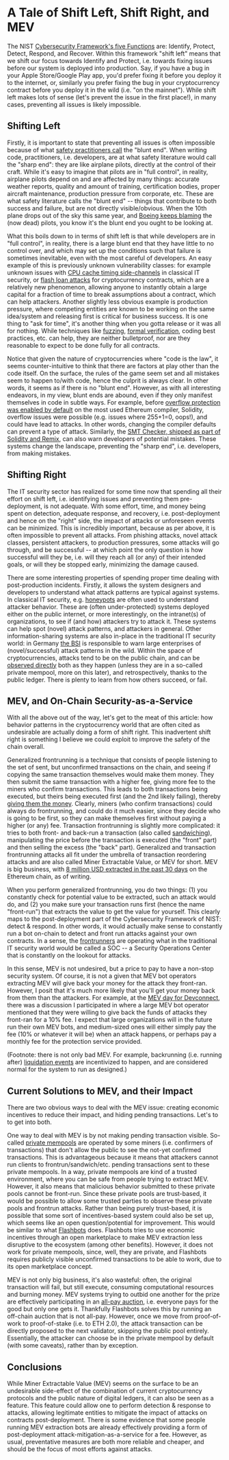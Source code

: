 # A Tale of Shift Left, Shift Right, and MEV

The NIST [Cybersecurity Framework's five Functions](https://www.nist.gov/cyberframework/online-learning/five-functions) are: Identify, Protect, Detect, Respond, and Recover. Within this framework "shift left" means that we shift our focus towards Identify and Protect, i.e. towards fixing issues before our system is deployed into production. Say, if you have a bug in your Apple Store/Google Play app, you'd prefer fixing it before you deploy it to the internet, or, similarly you prefer fixing the bug in your cryptocurrency contract before you deploy it in the wild (i.e. "on the mainnet"). While shift left makes lots of sense (let's prevent the issue in the first place!), in many cases, preventing all issues is likely impossible.

## Shifting Left

Firstly, it is important to state that preventing all issues is often impossible because of what [safety practitioners call](https://www.amazon.com/Field-Guide-Understanding-Human-Error/dp/1472439058) the "blunt end". When writing code, practitioners, i.e. developers, are at what safety literature would call the "sharp end": they are like airplane pilots, directly at the control of their craft. While it's easy to imagine that pilots are in "full control", in reality, airplane pilots depend on and are affected by many things: accurate weather reports, quality and amount of training, certification bodies, proper aircraft maintenance, production pressure from corporate, etc. These are what safety literature calls the "blunt end" -- things that contribute to both success and failure, but are not directly visible/obvious. When the 10th plane drops out of the sky this same year, and [Boeing keeps blaming](https://int.nyt.com/data/documenthelper/6653-internal-boeing-communications/606e3fda752a935bc0df/optimized/full.pdf#page=84) the (now dead) pilots, you know it's the blunt end you ought to be looking at.

What this boils down to in terms of shift left is that while developers are in "full control", in reality, there is a large blunt end that they have little to no control over, and which may set up the conditions such that failure is sometimes inevitable, even with the most careful of developers. An easy example of this is previously unknown vulnerability classes: for example unknown issues with [CPU cache timing side-channels](https://www.intel.com/content/www/us/en/architecture-and-technology/side-channel-variants-1-2-3.html) in classical IT security, or [flash loan attacks](https://halborn.com/what-is-a-flash-loan-attack/) for cryptocurrency contracts, which are a relatively new phenomenon, allowing anyone to instantly obtain a large capital for a fraction of time to break assumptions about a contract, which can help attackers. Another slightly less obvious example is production pressure, where competing entities are known to be working on the same idea/system and releasing first is critical for business success. It is one thing to "ask for time", it's another thing when you gotta release or it was all for nothing. While techniques like [fuzzing](https://lcamtuf.coredump.cx/afl/), [formal verification](https://github.com/leonardoalt/ethereum_formal_verification_overview), coding best practices, etc. can help, they are neither bulletproof, nor are they reasonable to expect to be done fully for all contracts.

Notice that given the nature of cryptocurrencies where "code is the law", it seems counter-intuitive to think that there are factors at play other than the code itself. On the surface, the rules of the game seem set and all mistakes seem to happen to/with code, hence the culprit is always clear. In other words, it seems as if there is no "blunt end". However, as with all interesting endeavors, in my view, blunt ends are abound, even if they only manifest themselves in code in subtle ways. For example, before [overflow protection was enabled by default](https://docs.soliditylang.org/en/v0.8.13/080-breaking-changes.html) on the most used Ethereum compiler, Solidity, overflow issues were possible (e.g. issues where 255+1=0, oops!), and could have lead to attacks. In other words, changing the compiler defaults can prevent a type of attack. Similarly, the [SMT Checker, shipped as part of Solidity and Remix](https://fv.ethereum.org/2021/12/01/smtchecker-dapptools/), can also warn developers of potential mistakes. These systems change the landscape, preventing the "sharp end", i.e. developers, from making mistakes.

## Shifting Right

The IT security sector has realized for some time now that spending all their effort on shift left, i.e. identifying issues and preventing them pre-deployment, is not adequate. With some effort, time, and money being spent on detection, adequate response, and recovery, i.e. post-deployment and hence on the "right" side, the impact of attacks or unforeseen events can be minimized. This is incredibly important, because as per above, it is often impossible to prevent all attacks. From phishing attacks, novel attack classes, persistent attackers, to production pressures, some attacks will go through, and be successful -- at which point the only question is how successful will they be, i.e. will they reach all (or any) of their intended goals, or will they be stopped early, minimizing the damage caused.

There are some interesting properties of spending proper time dealing with post-production incidents. Firstly, it allows the system designers and developers to understand what attack patterns are typical against systems. In classical IT security, e.g. [honeypots](https://www.kaspersky.com/resource-center/threats/what-is-a-honeypot) are often used to understand attacker behavior. These are (often under-protected) systems deployed either on the public internet, or more interestingly, on the intranet(s) of organizations, to see if (and how) attackers try to attack it. These systems can help spot (novel) attack patterns, and attackers in general. Other information-sharing systems are also in-place in the traditional IT security world: in Germany [the BSI](https://www.bsi.bund.de/EN/Home/home_node.html) is responsible to warn large enterprises of (novel/successful) attack patterns in the wild. Within the space of cryptocurrencies, attacks tend to be on the public chain, and can be [observed directly](https://ethblockexplorer.org/mempool) both as they happen (unless they are in a so-called private mempool, more on this later), and retrospectively, thanks to the public ledger. There is plenty to learn from how others succeed, or fail.

## MEV, and On-Chain Security-as-a-Service

With all the above out of the way, let's get to the meat of this article: how behavior patterns in the cryptocurrency world that are often cited as undesirable are actually doing a form of shift right. This inadvertent shift right is something I believe we could exploit to improve the safety of the chain overall.

Generalized frontrunning is a technique that consists of people listening to the set of sent, but unconfirmed transactions on the chain, and seeing if copying the same transaction themselves would make them money. They then submit the same transaction with a higher fee, giving more fee to the miners who confirm transactions. This leads to both transactions being executed, but theirs being executed first (and the 2nd likely failing), thereby [giving them the money](https://www.paradigm.xyz/2020/08/ethereum-is-a-dark-forest). Clearly, miners (who confirm transactions) could always do frontrunning, and could do it much easier, since they decide who is going to be first, so they can make themselves first without paying a higher (or any) fee. Transaction frontrunning is slightly more complicated: it tries to both front- and back-run a transaction (also called [sandwiching](https://github.com/j2abro/UniswapV2-Sandwich-Attack-Detector)), manipulating the price before the transaction is executed (the "front" part) and then selling the excess (the "back" part). Generalized and transaction frontrunning attacks all fit under the umbrella of transaction reordering attacks and are also called Miner Extractable Value, or MEV for short. MEV is big business, with [8 million USD extracted in the past 30 days](https://explore.flashbots.net/) on the Ethereum chain, as of writing.

When you perform generalized frontrunning, you do two things: (1) you constantly check for potential value to be extracted, such an attack would do, and (2) you make sure your transaction runs first (hence the name "front-run") that extracts the value to get the value for yourself. This clearly maps to the post-deployment part of the Cybersecurity Framework of NIST: detect & respond. In other words, it would actually make sense to constantly run a bot on-chain to detect and front run attacks against your own contracts. In a sense, the [frontrunners](https://pdaian.com/flashboys2.pdf) are operating what in the traditional IT security world would be called a SOC -- a Security Operations Center that is constantly on the lookout for attacks.

In this sense, MEV is not undesired, but a price to pay to have a non-stop security system. Of course, it is not a given that MEV bot operators extracting MEV will give back your money for the attack they front-ran. However, I posit that it's much more likely that you'll get your money back from them than the attackers. For example, at the [MEV day for Devconnect](https://mevday.org/836f88806995412dabc1c7bb7ce4e830), there was a discussion I participated in where a large MEV bot operator mentioned that they were willing to give back the funds of attacks they front-ran for a 10% fee. I expect that large organizations will in the future run their own MEV bots, and medium-sized ones will either simply pay the fee (10% or whatever it will be) when an attack happens, or perhaps pay a monthly fee for the protection service provided.

(Footnote: there is not only bad MEV. For example, backrunning (i.e. running after) [liquidation events](https://www.mev.wiki/attack-examples/liquidations) are incentivized to happen, and are considered normal for the system to run as designed.)

## Current Solutions to MEV, and their Impact

There are two obvious ways to deal with the MEV issue: creating economic incentives to reduce their impact, and hiding pending transactions. Let's to to get into both.

One way to deal with MEV is by not making pending transaction visible. So-called [private mempools](https://medium.com/edennetwork/how-private-transaction-pools-work-on-ethereum-3809eb4a8083) are operated by some miners (i.e. confirmers of transactions) that don't allow the public to see the not-yet confirmed transactions. This is advantageous because it means that attackers cannot run clients to frontrun/sandwich/etc. pending transactions sent to these private mempools. In a way, private mempools are kind of a trusted environment, where you can be safe from people trying to extract MEV. However, it also means that malicious behavior submitted to these private pools cannot be front-run. Since these private pools are trust-based, it would be possible to allow some trusted parties to observe these private pools and frontrun attacks. Rather than being purely trust-based, it is possible that some sort of incentives-based system could also be set up, which seems like an open question/potential for improvement. This would be similar to what [Flashbots](https://medium.com/flashbots/frontrunning-the-mev-crisis-40629a613752) does. Flashbots tries to use economic incentives through an open marketplace to make MEV extraction less disruptive to the ecosystem (among other benefits). However, it does not work for private mempools, since, well, they are private, and Flashbots requires publicly visible unconfirmed transactions to be able to work, due to its open marketplace concept.

MEV is not only big business, it's also wasteful: often, the original transaction will fail, but still execute, consuming computational resources and burning money. MEV systems trying to outbid one another for the prize are effectively participating in an [all-pay auction](https://en.wikipedia.org/wiki/All-pay_auction), i.e. everyone pays for the good but only one gets it. Thankfully Flashbots solves this by running an off-chain auction that is not all-pay. However, once we move from proof-of-work to proof-of-stake (i.e. to ETH 2.0), the attack transaction can be directly proposed to the next validator, skipping the public pool entirely. Essentially, the attacker can choose be in the private mempool by default (with some caveats), rather than by exception.

## Conclusions

While Miner Extractable Value (MEV) seems on the surface to be an undesirable side-effect of the combination of current cryptocurrency protocols and the public nature of digital ledgers, it can also be seen as a feature. This feature could allow one to perform detection & response to attacks, allowing legitimate entities to mitigate the impact of attacks on contracts post-deployment. There is some evidence that some people running MEV extraction bots are already effectively providing a form of post-deployment attack-mitigation-as-a-service for a fee. However, as usual, preventative measures are both more reliable and cheaper, and should be the focus of most efforts against attacks.

